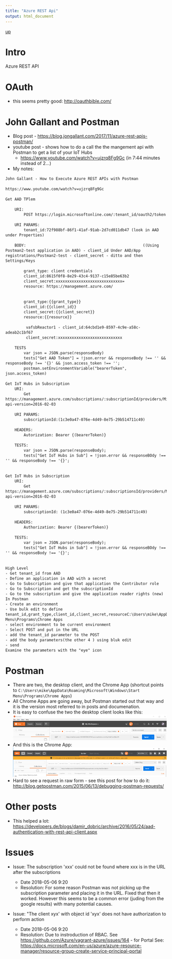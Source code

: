 ```yaml
---
title: "Azure REST Api"
output: html_document
---
```

[up](https://mikewise2718.github.io/markdowndocs/)

# Intro
Azure REST API


# OAuth
* this seems pretty good: http://oauthbible.com/ 

# John Gallant and Postman
* Blog post - https://blog.jongallant.com/2017/11/azure-rest-apis-postman/
* youtube post - shows how to do a call the the mangement api with Postman to get a list of your IoT Hubs
    * https://www.youtube.com/watch?v=ujzrq8Fg9Gc (in 7:44 minutes instead of 2...)
* My notes:
```
John Gallant - How to Execute Azure REST APIs with Postman

https://www.youtube.com/watch?v=ujzrq8Fg9Gc

Get AAD TPlem

	URI:
		POST https://login.microsoftonline.com/:tenant_id/oauth2/token
		
	URI PARAMS:
		tenant_id:72f988bf-86f1-41af-91ab-2d7cd011db47 (look in AAD under Properties)
		
	BODY:                                                   ((Using Postman2-test application in AAD) - client_id Under AAD/App registrations/Postman2-test - client_secret - ditto and then Settings/Keys
	
		grant_type: client credentials 
		client_id:8615f0f8-8e29-43c4-9137-c15e85be63b2  
		client_secret:xxxxxxxxxxxxxxxxxxxxxxxxxxxxx= 
		resource: https://management.azure.com/
        

		grant_type:{{grant_type}}
        client_id:{{client_id}}
        client_secret:{{client_secret}}
        resource:{{resource}}
         
         vafsbReactor1 - client_id:64cbd1e9-8597-4c9e-a58c-adeab2c1bf67
         client_secret:xxxxxxxxxxxxxxxxxxxxxxxxxxxx
		
	TESTS
		var json = JSON.parse(responseBody)
		tests["Get AAD Token"] = !json.error && responseBody !== '' && responseBody !== '{}' && json.access_token !== '';
		postman.setEnvironmentVariable("bearerToken", json.access_token)
		
Get IoT Hubs in Subscription
	URI: 
		Get https://management.azure.com/subscriptions/:subscriptionId/providers/Microsoft.Devices/IotHubs?api-version=2016-02-03
		
	URI PARAMS:
		subscriptionId:(1c3e0a47-076e-4d49-8e75-29b514711c49)
		
	HEADERS:
		Autorization: Bearer {(bearerToken)}
		
	TESTS:
		var json = JSON.parse(responseBody);
		tests["Get IoT Hubs in Sub"] = !json.error && responseBOdy !== '' && responseBody !== '{}';
		
		
Get IoT Hubs in Subscription 
	URI: 
		Get https://management.azure.com/subscriptions/:subscriptionsId/providers/Microsoft.Devices/IotHubs?api-version=2016-02-03
		
	URI PARAMS:
		subscriptionId: (1c3e0a47-076e-4d49-8e75-29b514711c49)
		
	HEADERS:
		Authorization: Bearer {(bearerToken)}
		
	TESTS:
		var json = JSON.parse(responseBody);
		tests["Get IoT Hubs in Sub"] = !json.error && responseBOdy !== '' && responseBody !== '{}';
		
		
High Level
- Get tenant_id from AAD
- Define an application in AAD with a secret
- Go to Subscription and give that application the Contributor role
- Go to Subscription and get the subscriptionId
- Go to the subscription and give the application reader rights (new)
In Postman
- Create an environment
- Use bulk edit to define tenant_id,grant_type,client_id,client_secret,resourceC:\Users\mike\AppData\Roaming\Microsoft\Windows\Start Menu\Programs\Chrome Apps
- select environment to be current environment
- Select POST and put in the URL
- add the tenant_id parameter to the POST
- add the body parameters(the other 4 ) using bluk edit
- send
Examine the parameters with the "eye" icon
```


# Postman
- There are two, the desktop client, and the Chrome App (shortcut points to `C:\Users\mike\AppData\Roaming\Microsoft\Windows\Start Menu\Programs\Chrome Apps`)
- All Chrome Apps are going away, but Postman started out that way and it is the version most referred to in posts and documenation.
- It is easy to confuse the two the desktop client looks like this:<br>
![Desktop](PostmanDesktop.png)
- And this is the Chrome App:<br>
![ChromeApp](PostmanChromeApp.png)
- Hard to see a request in raw form - see this post for how to do it: http://blog.getpostman.com/2015/06/13/debugging-postman-requests/ 


# Other posts
- This helped a lot: https://developers.de/blogs/damir_dobric/archive/2016/05/24/aad-authentication-with-rest-api-client.aspx 


# Issues

 - Issue: The subscription 'xxx' could not be found where xxx is in the URL after the subscriptions
   - Date 2018-05-06 9:20
   - Resolution: For some reason Postman was not picking up the subscription parameter and placing it in the URL. Fixed that then it worked. However this seems to be a common error (juding from the google results) with many potential causes.


- Issue: "The client xyx' with object id 'xyx' does not have authorization to perform action
   - Date 2018-05-06 9:20
   - Resolution: Due to instroduction of RBAC. See https://github.com/Azure/vagrant-azure/issues/164 - for Portal See: https://docs.microsoft.com/en-us/azure/azure-resource-manager/resource-group-create-service-principal-portal 
  

